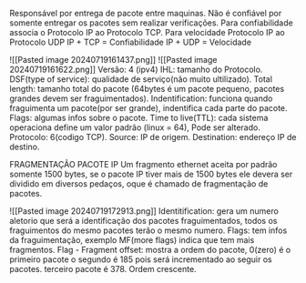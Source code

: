 Responsável por entrega de pacote entre maquinas.
Não é confiável por somente entregar os pacotes sem realizar verificações.
Para confiabilidade associa o Protocolo IP ao Protocolo TCP.
Para velocidade Protocolo IP ao Protocolo UDP
	IP + TCP = Confiabilidade
	IP + UDP = Velocidade

![[Pasted image 20240719161437.png]]
![[Pasted image 20240719161622.png]]
	Versão: 4 (ipv4)
	IHL: tamanho do Protocolo.
	DSF(type of service): qualidade de serviço(não muito ultilizado).
	Total length: tamanho total do pacote (64bytes é um pacote pequeno, pacotes grandes devem ser fraguimentados).
	Indentification: funciona quando fraguimenta um pacote(por ser grande), indentifica cada parte do pacote.
	Flags: algumas infos sobre o pacote.
	Time to live(TTL): cada sistema operaciona define um valor padrão (linux = 64), Pode ser alterado.
	Protocolo: 6(codigo TCP).
	 Source: IP de origem.
	 Destination: endereço IP de destino.


FRAGMENTAÇÃO PACOTE IP
	Um fragmento ethernet aceita por padrão somente 1500 bytes, se o pacote IP tiver mais de 1500 bytes ele devera ser dividido em diversos pedaços, oque é chamado de fragmentação de pacotes.

![[Pasted image 20240719172913.png]]
		Identitification: gera um numero aletorio que será a identificação dos pacotes fraguimentados, todos os fraguimentos do mesmo pacotes terão o mesmo numero.
		Flags: tem infos da fraguimentação, exemplo MF(more flags) indica que tem mais fragmentos.
			Flag - Fragment offset: mostra a ordem do pacote, 0(zero) é o primeiro pacote o segundo é 185 pois será incrementado ao seguir os pacotes. terceiro pacote é 378. Ordem crescente.
		
		
		
		